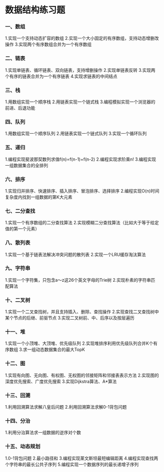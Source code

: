 # 数据结构练习题
### 一、数组
1.实现一个支持动态扩容的数组
2.实现一个大小固定的有序数组，支持动态增删改操作
3.实现两个有序数组合并为一个有序数组
### 二、链表
1.实现单链表、循环链表、双向链表，支持增删操作
2.实现单链表反转
3.实现两个有序的链表合并为一个有序链表
4.实现求链表的中间结点
### 三、栈
1.用数组实现一个顺序栈
2.用链表实现一个链式栈
3.编程模拟实现一个浏览器的前进、后退功能
### 四、队列
1.用数组实现一个顺序队列
2.用链表实现一个链式队列
3.实现一个循环队列
### 五、递归
1.编程实现斐波那契数列求值f(n)=f(n-1)+f(n-2)
2.编程实现求阶乘n!
3.编程实现一组数据集合的全排列
### 六、排序
1.实现归并排序、快速排序、插入排序、冒泡排序、选择排序
2.编程实现O(n)时间复杂度内找到一组数据的第K大元素
### 七、二分查找
1.实现一个有序数组的二分查找算法
2.实现模糊二分查找算法（比如大于等于给定值的第一个元素）
### 八、散列表
1.实现一个基于链表法解决冲突问题的散列表
2.实现一个LRU缓存淘汰算法
### 九、字符串
1.实现一个字符集，只包含a～z这26个英文字母的Trie树
2.实现朴素的字符串匹配算法
### 十、二叉树
1.实现一个二叉查找树，并且支持插入、删除、查找操作
2.实现查找二叉查找树中某个节点的后继、前驱节点
3.实现二叉树前、中、后序以及按层遍历
### 十一、堆
1.实现一个小顶堆、大顶堆、优先级队列
2.实现堆排序利用优先级队列合并K个有序数组
3.求一组动态数据集合的最大TopK
### 十二、图
1.实现有向图、无向图、有权图、无权图的邻接矩阵和邻接表表示方法
2.实现图的深度优先搜索、广度优先搜索
3.实现Dijkstra算法、A*算法
### 十三、回溯
1.利用回溯算法求解八皇后问题
2.利用回溯算法求解0-1背包问题
### 十四、分治
1.利用分治算法求一组数据的逆序对个数
### 十五、动态规划
1.0-1背包问题
2.最小路径和
3.编程实现莱文斯坦最短编辑距离
4.编程实现查找两个字符串的最长公共子序列
5.编程实现一个数据序列的最长递增子序列
